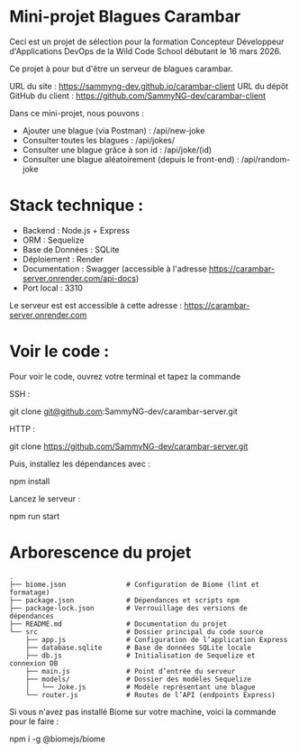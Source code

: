 # Mini-projet Blagues Carambar

Ceci est un projet de sélection pour la formation Concepteur Développeur d'Applications DevOps de la Wild Code School débutant le 16 mars 2026.

Ce projet à pour but d'être un serveur de blagues carambar.

URL du site : https://sammyng-dev.github.io/carambar-client
URL du dépôt GitHub du client : https://github.com/SammyNG-dev/carambar-client

Dans ce mini-projet, nous pouvons : 

- Ajouter une blague (via Postman) : /api/new-joke
- Consulter toutes les blagues : /api/jokes/
- Consulter une blague grâce à son id : /api/joke/(id)
- Consulter une blague aléatoirement (depuis le front-end) : /api/random-joke

# Stack technique : 

- Backend : Node.js + Express
- ORM : Sequelize
- Base de Données : SQLite
- Déploiement : Render
- Documentation : Swagger (accessible à l'adresse https://carambar-server.onrender.com/api-docs)
- Port local : 3310

Le serveur est est accessible à cette adresse : https://carambar-server.onrender.com 

# Voir le code :

Pour voir le code, ouvrez votre terminal et tapez la commande 

SSH : 

git clone git@github.com:SammyNG-dev/carambar-server.git

HTTP : 

git clone https://github.com/SammyNG-dev/carambar-server.git

Puis, installez les dépendances avec :

npm install

Lancez le serveur : 

npm run start

# Arborescence du projet

```
.
├── biome.json               # Configuration de Biome (lint et formatage)
├── package.json             # Dépendances et scripts npm
├── package-lock.json        # Verrouillage des versions de dépendances
├── README.md                # Documentation du projet
└── src                      # Dossier principal du code source
    ├── app.js               # Configuration de l’application Express
    ├── database.sqlite      # Base de données SQLite locale
    ├── db.js                # Initialisation de Sequelize et connexion DB
    ├── main.js              # Point d’entrée du serveur
    ├── models/              # Dossier des modèles Sequelize
    │   └── Joke.js          # Modèle représentant une blague
    └── router.js            # Routes de l’API (endpoints Express)
```

Si vous n'avez pas installé Biome sur votre machine, voici la commande pour le faire :

npm i -g @biomejs/biome